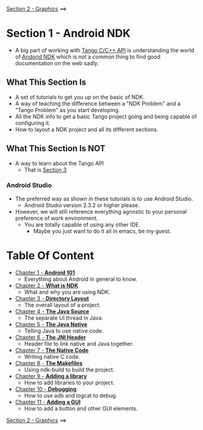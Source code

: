 [Section 2 - Graphics](../Section_02_Graphics) ==>

# Section 1 - Android NDK
* A big part of working with [Tango C/C++ API](https://developers.google.com/tango/apis/c/) is understanding the world of [Andorid NDK](https://developer.android.com/ndk/index.html) which is not a common thing to find good documentation on the web sadly.

## What This Section Is
* A set of tutorials to get you up on the basic of NDK.
* A way of teaching the difference between a "NDK Problem" and a "Tango Problem" as you start developing.
* All the NDK info to get a basic Tango project going and being capable of configuring it.
* How to layout a NDK project and all its different sections.

## What This Section Is NOT
* A way to learn about the Tango API
    * That is [Section 3](../Section_03_Tango)
    
### Android Studio
* The preferred way as shown in these tutorials is to use Android Studio.
	* Android Studio version 2.3.2 or higher please.
* However, we will still reference everything agnostic to your personal preference of work environment.
    * You are totally capable of using any other IDE.
        * Maybe you just want to do it all in emacs, be my guest.

# Table Of Content
* [Chapter 1 - **Android 101**](./Tutorials/Chapter_01.md)
    * Everything about Android in general to know.
* [Chapter 2 - **What is NDK**](./Tutorials/Chapter_02.md)
    * What and why you are using NDK.
* [Chapter 3 - **Directory Layout**](./Tutorials/Chapter_03.md)
    * The overall layout of a project.
* [Chapter 4 - **The Java Source**](./Tutorials/Chapter_04.md)
    * The separate UI thread in Java.
* [Chapter 5 - **The Java Native**](./Tutorials/Chapter_05.md)
    * Telling Java to use native code.
* [Chapter 6 - **The JNI Header**](./Tutorials/Chapter_06.md)
    * Header file to link native and Java together.
* [Chapter 7 - **The Native Code**](./Tutorials/Chapter_07.md)
    * Writing native C code.
* [Chapter 8 - **The Makefiles**](./Tutorials/Chapter_08.md)
    * Using ndk-build to build the project.
* [Chapter 9 - **Adding a library**](./Tutorials/Chapter_09.md)
    * How to add libraries to your project.
* [Chapter 10 - **Debugging**](./Tutorials/Chapter_10.md)
    * How to use adb and logcat to debug.	
* [Chapter 11 - **Adding a GUI**](./Tutorials/Chapter_11.md)
    * How to add a button and other GUI elements.        
        
[Section 2 - Graphics](../Section_02_Graphics) ==>